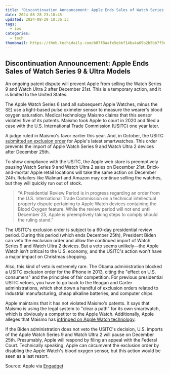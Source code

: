 ```yaml
---
title: "Discontinuation Announcement: Apple Ends Sales of Watch Series 9 & Ultra Models"
date: 2024-08-28 23:10:45
updated: 2024-08-29 10:36:33
tags:
  - ios
categories:
  - tech
thumbnail: https://thmb.techidaily.com/b07f8aafe5ebbf14ba4a69b2b5bb7f9ec0a78d9ab8a90699a6e2749bf6ff397e.jpg
---
```


## Discontinuation Announcement: Apple Ends Sales of Watch Series 9 & Ultra Models

An ongoing patent dispute will prevent Apple from selling the Watch Series 9 and Watch Ultra 2 after December 21st. This is a temporary action, and it is limited to the United States.

 The Apple Watch Series 6 (and all subsequent Apple Watches, minus the SE) use a light-based pulse oximeter sensor to measure the wearer's blood oxygen saturation. Medical technology Maismo claims that this sensor violates five of its patents. Maismo took Apple to court in 2020 and filed a case with the U.S. International Trade Commission (USITC) one year later.

 A judge ruled in Maismo's favor earlier this year. And, in October, the USITC [submitted an exclusion order](https://investor.masimo.com/news/news-details/2023/United-States-International-Trade-Commission-Issues-Exclusion-Order-for-Infringing-Apple-Watches-Finding-that-Apple-Violated-U.S.-Trade-Laws/default.aspx) for Apple's latest smartwatches. This order prevents the import of Apple Watch Series 9 and Watch Ultra 2 devices after December 25th.

 To show compliance with the USITC, the Apple web store is preemptively pausing Watch Series 9 and Watch Ultra 2 sales on December 21st. Brick-and-mortar Apple retail locations will take the same action on December 24th. Retailers like Walmart and Amazon may continue selling the watches, but they will quickly run out of stock.

> "A Presidential Review Period is in progress regarding an order from the U.S. International Trade Commission on a technical intellectual property dispute pertaining to Apple Watch devices containing the Blood Oxygen feature. While the review period will not end until December 25, Apple is preemptively taking steps to comply should the ruling stand."

 The USITC's exclusion order is subject to a 60-day presidential review period. During this period (which ends December 25th), President Biden can veto the exclusion order and allow the continued import of Watch Series 9 and Watch Ultra 2 devices. But a veto seems unlikely—the Apple Watch isn't critical to the U.S. economy, and the USITC's action won't have a major impact on Christmas shopping.

 Also, this kind of veto is extremely rare. The Obama administration blocked a USITC exclusion order for the iPhone in 2013, citing the "effect on U.S. consumers" and the principles of fair competition. For previous presidential USITC vetoes, you have to go back to the Reagan and Carter administrations, which shot down a handful of exclusion orders related to industrial manufacturing, cheap alkaline batteries, and computer chips.

 Apple maintains that it has not violated Maismo's patents. It says that Maismo is using the legal system to "clear a path" for its own smartwatch, which is obviously a competitor to the Apple Watch. Additionally, Apple alleges that Maismo has [infringed on Apple Watch technology](https://www.reuters.com/legal/litigation/apple-lawsuits-say-health-monitoring-company-masimo-copied-apple-watch-2022-10-20/).

 If the Biden administration does not veto the USITC's decision, U.S. imports of the Apple Watch Series 9 and Watch Ultra 2 will pause on December 25th. Presumably, Apple will respond by filing an appeal with the Federal Court. Technically speaking, Apple can circumvent the exclusion order by disabling the Apple Watch's blood oxygen sensor, but this action would be seen as a last resort.

 Source: Apple via [Engadget](https://www.engadget.com/apple-will-pause-watch-series-9-and-ultra-2-sales-in-the-us-due-to-a-patent-dispute-142051903.html)

<ins class="adsbygoogle"
     style="display:block"
     data-ad-format="autorelaxed"
     data-ad-client="ca-pub-7571918770474297"
     data-ad-slot="1223367746"></ins>



<ins class="adsbygoogle"
     style="display:block"
     data-ad-client="ca-pub-7571918770474297"
     data-ad-slot="8358498916"
     data-ad-format="auto"
     data-full-width-responsive="true"></ins>
